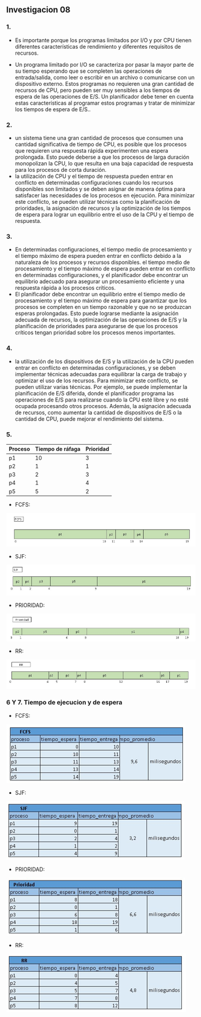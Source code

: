 ## Investigacion 08


### 1.
   * Es importante porque los programas limitados por I/O y por CPU tienen diferentes características de rendimiento y diferentes requisitos de recursos.

   * Un programa limitado por I/O se caracteriza por pasar la mayor parte de su tiempo esperando que se completen las operaciones de entrada/salida, como leer o escribir en un archivo o comunicarse con un dispositivo externo. Estos programas no requieren una gran cantidad de recursos de CPU, pero pueden ser muy sensibles a los tiempos de espera de las operaciones de E/S. Un planificador debe tener en cuenta estas características al programar estos programas y tratar de minimizar los tiempos de espera de E/S..
    

### 2. 

   * un sistema tiene una gran cantidad de procesos que consumen una cantidad significativa de tiempo de CPU, es posible que los procesos que requieren una respuesta rápida experimenten una espera prolongada. Esto puede deberse a que los procesos de larga duración monopolizan la CPU, lo que resulta en una baja capacidad de respuesta para los procesos de corta duración.
   * la utilización de CPU y el tiempo de respuesta pueden entrar en conflicto en determinadas configuraciones cuando los recursos disponibles son limitados y se deben asignar de manera óptima para satisfacer las necesidades de los procesos en ejecución. Para minimizar este conflicto, se pueden utilizar técnicas como la planificación de prioridades, la asignación de recursos y la optimización de los tiempos de espera para lograr un equilibrio entre el uso de la CPU y el tiempo de respuesta.

### 3.

   * En determinadas configuraciones, el tiempo medio de procesamiento y el tiempo máximo de espera pueden entrar en conflicto debido a la naturaleza de los procesos y recursos disponibles. el tiempo medio de procesamiento y el tiempo máximo de espera pueden entrar en conflicto en determinadas configuraciones, y el planificador debe encontrar un equilibrio adecuado para asegurar un procesamiento eficiente y una respuesta rápida a los procesos críticos.
   * El planificador debe encontrar un equilibrio entre el tiempo medio de procesamiento y el tiempo máximo de espera para garantizar que los procesos se completen en un tiempo razonable y que no se produzcan esperas prolongadas. Esto puede lograrse mediante la asignación adecuada de recursos, la optimización de las operaciones de E/S y la planificación de prioridades para asegurarse de que los procesos críticos tengan prioridad sobre los procesos menos importantes.
 
### 4.

   * la utilización de los dispositivos de E/S y la utilización de la CPU pueden entrar en conflicto en determinadas configuraciones, y se deben implementar técnicas adecuadas para equilibrar la carga de trabajo y optimizar el uso de los recursos. Para minimizar este conflicto, se pueden utilizar varias técnicas. Por ejemplo, se puede implementar la planificación de E/S diferida, donde el planificador programa las operaciones de E/S para realizarse cuando la CPU esté libre y no esté ocupada procesando otros procesos. Además, la asignación adecuada de recursos, como aumentar la cantidad de dispositivos de E/S o la cantidad de CPU, puede mejorar el rendimiento del sistema.

### 5.

Proceso | Tiempo de ráfaga | Prioridad 
--------|-----------------|-----------
 p1     |       10        |    3     
 p2     |       1         |    1     
 p3     |       2         |    3     
 p4     |       1         |    4     
 p5     |       5         |    2 
 
 
 
   * FCFS:
 
 ![Diagrama de Grantt FCFS](https://github.com/DiegoEsteban07/Sistemas-Operacionales-H1/blob/main/Taller%208/FCFS2.jpg?raw=true)
 
  * SJF:
 
 ![Diagrama de Grantt FCFS](https://github.com/DiegoEsteban07/Sistemas-Operacionales-H1/blob/main/Taller%208/SJF.jpg?raw=true)
 
  * PRIORIDAD:
 
 ![Diagrama de Grantt FCFS](https://github.com/DiegoEsteban07/Sistemas-Operacionales-H1/blob/main/Taller%208/Prioridad.jpg?raw=true)
 
  * RR:
 
 ![Diagrama de Grantt FCFS](https://github.com/DiegoEsteban07/Sistemas-Operacionales-H1/blob/main/Taller%208/RR2.jpg?raw=true)


### 6 Y 7. Tiempo de ejecucion y de espera
 
   * FCFS:
 
 ![Diagrama de Grantt FCFS](https://github.com/DiegoEsteban07/Sistemas-Operacionales-H1/blob/main/Taller%208/FCFS%20TIME.jpg?raw=true)
 
  * SJF:
 
 ![Diagrama de Grantt FCFS](https://github.com/DiegoEsteban07/Sistemas-Operacionales-H1/blob/main/Taller%208/SJF%20TIME.jpg?raw=true)
 
  * PRIORIDAD:
 
 ![Diagrama de Grantt FCFS](https://github.com/DiegoEsteban07/Sistemas-Operacionales-H1/blob/main/Taller%208/PRIORIDAD%20TIME.jpg?raw=true)
 
  * RR:
 
 ![Diagrama de Grantt FCFS](https://github.com/DiegoEsteban07/Sistemas-Operacionales-H1/blob/main/Taller%208/RR%20TIME.jpg?raw=true)
 
 
 
 
